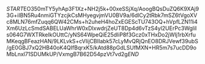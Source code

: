 $START$EO350mTY5yhAp3F1Xz+NH2j5k+00xeSSjXq/AoogBQsDuZQ6K9XAj93G+iIBN5Ru4nmiGTYzcjkCsMHyegvjmVU0BV9a/6dlCy2tRbk7mSZ6tVgoXVc8MLN76mfZuqq6QW42CMs+h2uheH4hoZxEGEScTU743OQ+hVpfLZN11i4Xm6UzLcSmdSABELUaWhrW0xDIxwdrjZeUT8Dp4d6vTzS4yl2UErPc3WgliIs064G7WXTRkeIkOUttC/yNS64WpeQiE25dliP8f3Gcz0xTHxDo2jWIj1rbXrfuMKeqgBFeazHAN/9LKLvkS+cVIijCBIIabk57cLyMvQRjQnEO8DRJVewf39ubS/gE0GBJ7xQ2HB40oK4QIfBqrxK5/kAtd88pGdLSUfMXN+HR5m7s7ucDD9oMbLnxl71SDUMkUP/VxmgB7B62D54pzVt7vd2g$END$